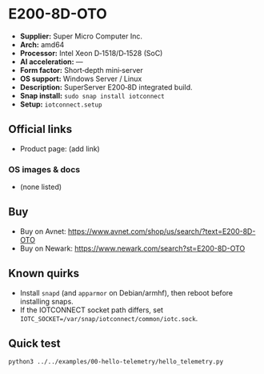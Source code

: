 # E200-8D-OTO

- **Supplier:** Super Micro Computer  Inc.
- **Arch:** amd64
- **Processor:** Intel Xeon D‑1518/D‑1528 (SoC)
- **AI acceleration:** —
- **Form factor:** Short‑depth mini‑server
- **OS support:** Windows Server / Linux
- **Description:** SuperServer E200‑8D integrated build.
- **Snap install:** `sudo snap install iotconnect`
- **Setup:** `iotconnect.setup`

## Official links
- Product page: (add link)

### OS images & docs
- (none listed)

## Buy
- Buy on Avnet: https://www.avnet.com/shop/us/search/?text=E200-8D-OTO
- Buy on Newark: https://www.newark.com/search?st=E200-8D-OTO

## Known quirks
- Install `snapd` (and `apparmor` on Debian/armhf), then reboot before installing snaps.
- If the IOTCONNECT socket path differs, set `IOTC_SOCKET=/var/snap/iotconnect/common/iotc.sock`.

## Quick test
```bash
python3 ../../examples/00-hello-telemetry/hello_telemetry.py
```
